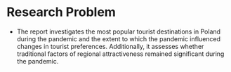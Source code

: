 # Research Problem

- The report investigates the most popular tourist destinations in Poland during the pandemic and the extent to which the pandemic influenced changes in tourist preferences. Additionally, it assesses whether traditional factors of regional attractiveness remained significant during the pandemic.

